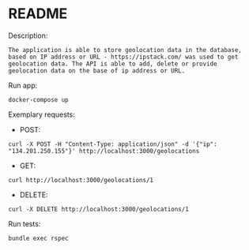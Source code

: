 # README

Description:
```
The application is able to store geolocation data in the database, based on IP address or URL - https://ipstack.com/ was used to get geolocation data. The API is able to add, delete or provide geolocation data on the base of ip address or URL.
```

Run app:
```
docker-compose up
```

Exemplary requests:
* POST:
```
curl -X POST -H "Content-Type: application/json" -d '{"ip": "134.201.250.155"}' http://localhost:3000/geolocations
```
* GET:
```
curl http://localhost:3000/geolocations/1
```
* DELETE:
```
curl -X DELETE http://localhost:3000/geolocations/1
```

Run tests:
```
bundle exec rspec
```
